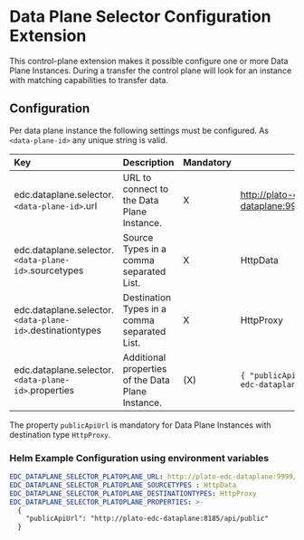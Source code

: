 # Data Plane Selector Configuration Extension

This control-plane extension makes it possible configure one or more Data Plane Instances. During a transfer the control
plane will look for an instance with matching capabilities to transfer data.

## Configuration

Per data plane instance the following settings must be configured. As `<data-plane-id>` any unique string is valid.

| Key                                                         | Description                                       | Mandatory | Example                                                            |
|:------------------------------------------------------------|:--------------------------------------------------|-----------|--------------------------------------------------------------------|
| edc.dataplane.selector.``<data-plane-id>``.url              | URL to connect to the Data Plane Instance.        | X         | <http://plato-edc-dataplane:9999/api/dataplane/control>            |
| edc.dataplane.selector.``<data-plane-id>``.sourcetypes      | Source Types in a comma separated List.           | X         | HttpData                                                           |
| edc.dataplane.selector.``<data-plane-id>``.destinationtypes | Destination Types in a comma separated List.      | X         | HttpProxy                                                          |
| edc.dataplane.selector.``<data-plane-id>``.properties       | Additional properties of the Data Plane Instance. | (X)       | `{ "publicApiUrl": "http://plato-edc-dataplane:8185/api/public" }` |

The property `publicApiUrl` is mandatory for Data Plane Instances with destination type `HttpProxy`.

### Helm Example Configuration using environment variables

```yaml
EDC_DATAPLANE_SELECTOR_PLATOPLANE_URL: http://plato-edc-dataplane:9999/api/dataplane/control
EDC_DATAPLANE_SELECTOR_PLATOPLANE_SOURCETYPES : HttpData
EDC_DATAPLANE_SELECTOR_PLATOPLANE_DESTINATIONTYPES: HttpProxy
EDC_DATAPLANE_SELECTOR_PLATOPLANE_PROPERTIES: >-
  { 
    "publicApiUrl": "http://plato-edc-dataplane:8185/api/public"
  }
```
